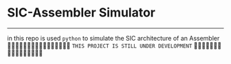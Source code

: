 # SIC-Assembler Simulator 
-----
in this repo is used `python` to simulate the SIC architecture of an Assembler
🚧🚧🚧🚧🚧🚧🚧🚧🚧🚧🚧🚧🚧🚧🚧🚧 `THIS PROJECT IS STILL UNDER DEVELOPMENT` 🚧🚧🚧🚧🚧🚧🚧🚧🚧🚧🚧🚧🚧🚧🚧🚧

